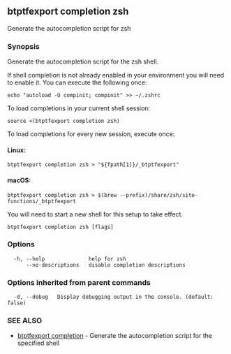 ## btptfexport completion zsh

Generate the autocompletion script for zsh

### Synopsis

Generate the autocompletion script for the zsh shell.

If shell completion is not already enabled in your environment you will need
to enable it.  You can execute the following once:

	echo "autoload -U compinit; compinit" >> ~/.zshrc

To load completions in your current shell session:

	source <(btptfexport completion zsh)

To load completions for every new session, execute once:

#### Linux:

	btptfexport completion zsh > "${fpath[1]}/_btptfexport"

#### macOS:

	btptfexport completion zsh > $(brew --prefix)/share/zsh/site-functions/_btptfexport

You will need to start a new shell for this setup to take effect.


```
btptfexport completion zsh [flags]
```

### Options

```
  -h, --help              help for zsh
      --no-descriptions   disable completion descriptions
```

### Options inherited from parent commands

```
  -d, --debug   Display debugging output in the console. (default: false)
```

### SEE ALSO

* [btptfexport completion](btptfexport_completion.md)	 - Generate the autocompletion script for the specified shell

